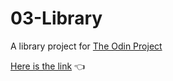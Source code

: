 # 03-Library
A library project for [The Odin Project](https://www.theodinproject.com/)

[Here is the link](https://hussain-javed-k213584.github.io/03-Library/) 👈

